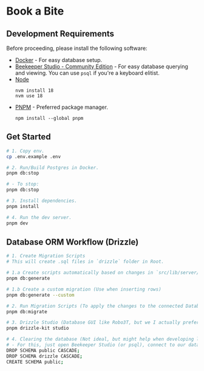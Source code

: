 # Book a Bite

## Development Requirements

Before proceeding, please install the following software:

- [Docker][docker-download] - For easy database setup.
- [Beekeeper Studio - Community Edition][beekeeper-download] - For easy database querying and viewing. You can use `psql` if you're a keyboard elitist.
- [Node][node-download]
  ```
  nvm install 18
  nvm use 18
  ```
- [PNPM][pnpm-download] - Preferred package manager.
  ```
  npm install --global pnpm
  ```

## Get Started

```sh
# 1. Copy env.
cp .env.example .env

# 2. Run/Build Postgres in Docker.
pnpm db:stop

# - To stop:
pnpm db:stop

# 3. Install dependencies.
pnpm install

# 4. Run the dev server.
pnpm dev
```

## Database ORM Workflow (Drizzle)

```sh
# 1. Create Migration Scripts
# This will create .sql files in `drizzle` folder in Root.

# 1.a Create scripts automatically based on changes in `src/lib/server/db/schema/*.ts`
pnpm db:generate

# 1.b Create a custom migration (Use when inserting rows)
pnpm db:generate --custom

# 2. Run Migration Scripts (To apply the changes to the connected Database in `.env`)
pnpm db:migrate

# 3. Drizzle Studio (Database GUI like Robo3T, but we I actually prefer Beekeeper Studio)
pnpm drizzle-kit studio

# 4. Clearing the database (Not ideal, but might help when developing like resetting it to clean slate).
# - For this, just open Beekeeper Studio (or psql), connect to our database, and run these commands:
DROP SCHEMA public CASCADE;
DROP SCHEMA drizzle CASCADE;
CREATE SCHEMA public;
```

[node-download]: https://nodejs.org/download/release/v18.19.0/
[docker-download]: https://www.docker.com/products/docker-desktop/
[beekeeper-download]: https://github.com/beekeeper-studio/beekeeper-studio/releases
[pnpm-download]: https://pnpm.io/cli/install

<!-- # create-svelte

Everything you need to build a Svelte project, powered by [`create-svelte`](https://github.com/sveltejs/kit/tree/master/packages/create-svelte).

## Creating a project

If you're seeing this, you've probably already done this step. Congrats!

```bash
# create a new project in the current directory
npm create svelte@latest

# create a new project in my-app
npm create svelte@latest my-app
```

## Developing

Once you've created a project and installed dependencies with `npm install` (or `pnpm install` or `yarn`), start a development server:

```bash
npm run dev

# or start the server and open the app in a new browser tab
npm run dev -- --open
```

## Building

To create a production version of your app:

```bash
npm run build
```

You can preview the production build with `npm run preview`.

> To deploy your app, you may need to install an [adapter](https://kit.svelte.dev/docs/adapters) for your target environment. -->
